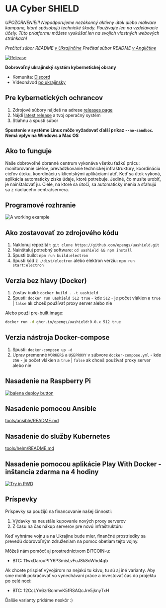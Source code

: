 # UA Cyber SHIELD

*UPOZORNENIE!!! Nepodporujeme nezákonný aktívny útok alebo malware kampane, ktoré spôsobujú technické škody. Používajte len na vzdelávacie účely. Túto prlatformu môžete vyskúšať len na svojich vlastných webových stránkach!*

*Prečitať súbor README [v Ukrajinčine](README.md)*
*Prečitať súbor README [v Angličtine](README-en.md)*


[![Release](https://img.shields.io/badge/Release-latest-blue)](https://github.com/opengs/uashield/releases/latest)

**Dobrovoľný ukrajinský systém kybernetickej obrany**

- Komunita: [Discord](https://discord.gg/7BfJ9JKQ98)
- Videonávod [po ukrajinsky](https://youtu.be/snTzpRt7a5k)

## Pre kybernetických ochrancov

1. Zdrojové súbory nájdeš na adrese [releases page](https://github.com/opengs/uashield/releases)
2. Nájdi [latest release](https://github.com/opengs/uashield/releases/latest) a tvoj operačný systém
3. Stiahnu a spusti súbor

**Spustenie v systéme Linux môže vyžadovať ďalší príkaz `--no-sandbox`. Nemá vplyv na Windows a Mac OS**

## Ako to funguje
Naše dobrovoľné obranné centrum vykonáva všetku ťažkú prácu: monitorovanie cieľov, prevádzkovanie technickej infraštruktúry, koordináciu cieľov útoku, koordináciu s klientskými aplikáciami atď.
Keď sa útok vykoná, aplikácia automaticky získa údaje, ktoré potrebuje.
Jediné, čo musíte urobiť, je nainštalovať ju.
Ciele, na ktoré sa útočí, sa automaticky menia a sťahujú sa z riadiaceho centra/servera.

## Programové rozhranie

![A working example](docs/working.png)

## Ako zostavovať zo zdrojového kódu

1. Naklonuj repozitár: `git clone https://github.com/opengs/uashield.git`
2. Nainštaluj potrebný software: `cd uashield && npm install`
3. Spusti build: `npm run build:electron`
4. Spusti kód z `./dist/electron` alebo elektron verziu: `npm run start:electron`

## Verzia bez hlavy (Docker)

1. Zostav build: `docker build . -t uashield`
2. Spusti: `docker run uashield 512 true` - kde `512` - je počet vlákien a `true` | `false` ak chceš používať proxy server alebo nie

Alebo použi [pre-built image](https://github.com/opengs/uashield/pkgs/container/uashield):

```bash
docker run -d ghcr.io/opengs/uashield:0.0.x 512 true
```

## Verzia nástroja Docker-compose

1. Spusti: `docker-compose up -d`
2. Uprav premenné `WORKERS` a `USEPROXY` v súbvore `docker-compose.yml` - kde `256` - je počet vlákien a `true` | `false` ak chceš používať proxy server alebo nie

## Nasadenie na Raspberry Pi

[![balena deploy button](https://www.balena.io/deploy.svg)](https://dashboard.balena-cloud.com/deploy?repoUrl=https://github.com/opengs/uashield)

## Nasadenie pomocou Ansible

[tools/ansible/README.md](tools/ansible/README.md)

## Nasadenie do služby Kubernetes

[tools/helm/README.md](tools/helm/README.md)

## Nasadenie pomocou aplikácie Play With Docker - inštancia zdarma na 4 hodiny

[![Try in PWD](https://raw.githubusercontent.com/play-with-docker/stacks/master/assets/images/button.png)](https://labs.play-with-docker.com/?stack=https://raw.githubusercontent.com/opengs/uashield/0.0.x/pwd-docker-compose.yml)

## Príspevky
Príspevky sa použijú na financovanie našej činnosti:
1. Výdavky na neustále kupovanie nových proxy serverov
2. Z času na čas nákup serverov pre novú infraštruktúru

Keď vyhráme vojnu a na Ukrajine bude mier, finančné prostriedky sa prevedú dobrovoľným združeniam na pomoc obetiam tejto vojny.

Môžeš nám pomôcť aj prostredníctvom BITCOIN-u:
- BTC: 11wxDarouPfY6P3misLvFuJ8k8oWhd4qb

Ak chcete prispieť vývojárom na nejakú tu kávu, tu sú aj iné varianty. Aby sme mohli pokračovať vo vynechávaní práce a investovať čas do projektu po celé noci:
- BTC: 12CcLYn6zrBcnmvK5fRSAQcJre5jknyTxH

Ďalšie varianty pridáme neskôr :)

